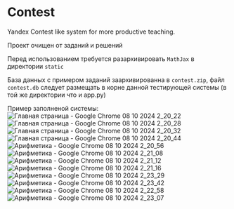 # Contest
Yandex Contest like system for more productive teaching.

Проект очищен от заданий и решений

Перед использованием требуется разархивировать `MathJax` в директории `static`

База данных с примером заданий заархивированна в `contest.zip`, файл `contest.db` следует размещать в корне данной тестирующей системы (в той же директории что и app.py)

Пример заполненой системы:
![Главная страница - Google Chrome 08 10 2024 2_20_22](https://github.com/user-attachments/assets/c2e1a624-d510-450b-83ff-20cabed18b09)
![Главная страница - Google Chrome 08 10 2024 2_20_28](https://github.com/user-attachments/assets/6d47a18e-ca04-4904-ab2e-47a82c196485)
![Главная страница - Google Chrome 08 10 2024 2_20_32](https://github.com/user-attachments/assets/c14caaa3-4fea-4970-8478-612fa59fb833)
![Главная страница - Google Chrome 08 10 2024 2_20_44](https://github.com/user-attachments/assets/ad1ccffa-d3c6-47ff-9eff-07c5f8277e9f)
![Арифметика - Google Chrome 08 10 2024 2_20_56](https://github.com/user-attachments/assets/46d7c3bd-2f01-4b83-b0e7-2b5fdf346949)
![Арифметика - Google Chrome 08 10 2024 2_21_08](https://github.com/user-attachments/assets/bbf0bf58-5f91-47a0-85ad-bc58b453c237)
![Арифметика - Google Chrome 08 10 2024 2_21_12](https://github.com/user-attachments/assets/dce3aab8-10a3-4092-ab4c-9567342976ea)
![Арифметика - Google Chrome 08 10 2024 2_21_16](https://github.com/user-attachments/assets/5bee0642-5418-48c7-a61a-31343f63081c)
![Арифметика - Google Chrome 08 10 2024 2_23_29](https://github.com/user-attachments/assets/388f8b3f-f7f9-4a46-9a31-87e5805b5452)
![Арифметика - Google Chrome 08 10 2024 2_23_42](https://github.com/user-attachments/assets/3f0be1c0-922e-478f-88d9-1e86869de40c)
![Арифметика - Google Chrome 08 10 2024 2_22_58](https://github.com/user-attachments/assets/e74bce24-8cda-4059-a277-5548d12f314b)
![Арифметика - Google Chrome 08 10 2024 2_23_07](https://github.com/user-attachments/assets/2e09eaa3-3540-4cd0-ae46-d6f581f92a6b)
